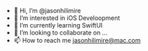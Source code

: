 - 👋 Hi, I’m @jasonhilimire
- 👀 I’m interested in iOS Develoopment
- 🌱 I’m currently learning SwiftUI
- 💞️ I’m looking to collaborate on ...
- 📫 How to reach me jasonhilimire@mac.com

<!---
jasonhilimire/jasonhilimire is a ✨ special ✨ repository because its `README.md` (this file) appears on your GitHub profile.
You can click the Preview link to take a look at your changes.
--->
